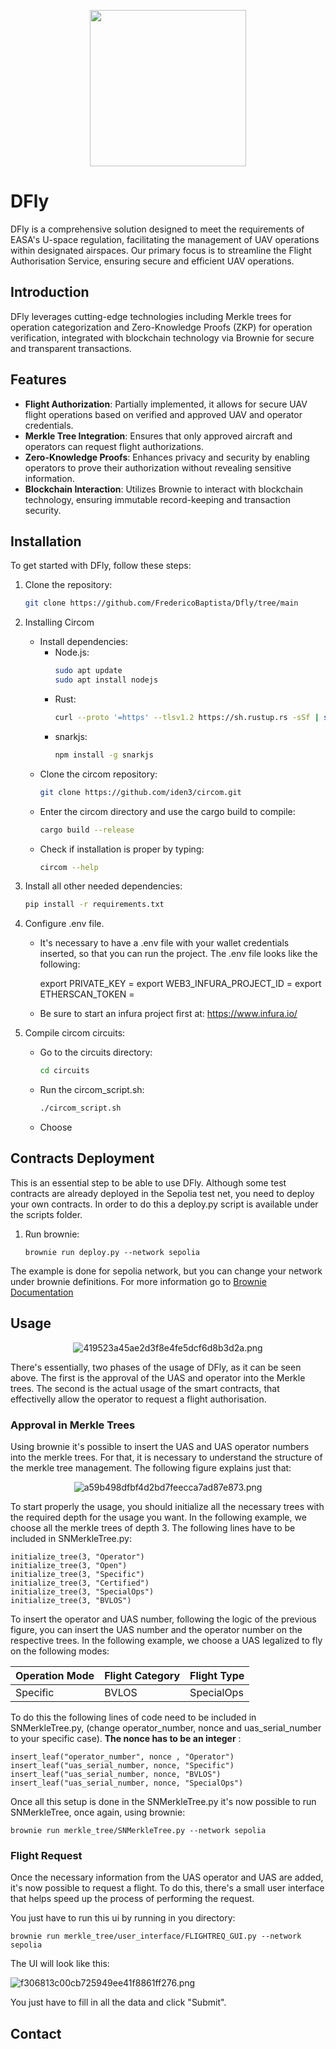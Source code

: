 <p align="center">
  <img src="https://iili.io/JgM817S.md.png" width="250" height="250">
</p>

# DFly

DFly is a comprehensive solution designed to meet the requirements of EASA's U-space regulation, facilitating the management of UAV operations within designated airspaces. Our primary focus is to streamline the Flight Authorisation Service, ensuring secure and efficient UAV operations.

## Introduction
DFly leverages cutting-edge technologies including Merkle trees for operation categorization and Zero-Knowledge Proofs (ZKP) for operation verification, integrated with blockchain technology via Brownie for secure and transparent transactions.

## Features
- **Flight Authorization**: Partially implemented, it allows for secure UAV flight operations based on verified and approved UAV and operator credentials.
- **Merkle Tree Integration**: Ensures that only approved aircraft and operators can request flight authorizations.
- **Zero-Knowledge Proofs**: Enhances privacy and security by enabling operators to prove their authorization without revealing sensitive information.
- **Blockchain Interaction**: Utilizes Brownie to interact with blockchain technology, ensuring immutable record-keeping and transaction security.

## Installation
To get started with DFly, follow these steps:
1. Clone the repository:
   ```bash
   git clone https://github.com/FredericoBaptista/Dfly/tree/main
2. Installing Circom
   - Install dependencies:
      - Node.js:
         ```bash
         sudo apt update
         sudo apt install nodejs
      
      - Rust:
         ```bash
         curl --proto '=https' --tlsv1.2 https://sh.rustup.rs -sSf | sh

      - snarkjs:
         ```bash
         npm install -g snarkjs
   
   - Clone the circom repository:
      ```bash
      git clone https://github.com/iden3/circom.git
   
   - Enter the circom directory and use the cargo build to compile:
      ```bash
      cargo build --release
   - Check if installation is proper by typing:
      ```bash
      circom --help  
3. Install all other needed dependencies:
   ```bash
   pip install -r requirements.txt
4. Configure .env file.
   - It's necessary to have a .env file with your wallet credentials inserted, so that you can run the project. The .env file looks like the following:

      
      export PRIVATE_KEY = 
      export WEB3_INFURA_PROJECT_ID = 
      export ETHERSCAN_TOKEN =
      

   - Be sure to start an infura project first at: https://www.infura.io/

5. Compile circom circuits:
   - Go to the circuits directory:
      ```bash
      cd circuits
   - Run the circom_script.sh:
      ```bash
      ./circom_script.sh
   - Choose 


## Contracts Deployment
This is an essential step to be able to use DFly. Although some test contracts are already deployed in the Sepolia test net, you need to deploy your own contracts.
In order to do this a deploy.py script is available under the scripts folder.

1. Run brownie:
   ```
   brownie run deploy.py --network sepolia
   ```
The example is done for sepolia network, but you can change your network under brownie definitions. For more information go to [Brownie Documentation](https://eth-brownie.readthedocs.io/en/stable/toctree.html)
## Usage
<p align="center">
<img src="https://imgtr.ee/images/2024/05/04/419523a45ae2d3f8e4fe5dcf6d8b3d2a.png" alt="419523a45ae2d3f8e4fe5dcf6d8b3d2a.png" border="0" />
</p>
There's essentially, two phases of the usage of DFly, as it can be seen above. The first is the approval of the UAS and operator into the Merkle trees. The second is the actual usage of the smart contracts, that effectivelly allow the operator to request a flight authorisation.

### Approval in Merkle Trees

Using brownie it's possible to insert the UAS and UAS operator numbers into the merkle trees. For that, it is necessary to understand the structure of the merkle tree management. The following figure explains just that:

<p align="center">
<img src="https://imgtr.ee/images/2024/05/04/a59b498dfbf4d2bd7feecca7ad87e873.png" alt="a59b498dfbf4d2bd7feecca7ad87e873.png" border="0" />
</p>

To start properly the usage, you should initialize all the necessary trees with the required depth for the usage you want. In the following example, we choose all the merkle trees of depth 3. The following lines have to be included in SNMerkleTree.py:
   ```
   initialize_tree(3, "Operator")
   initialize_tree(3, "Open")
   initialize_tree(3, "Specific")
   initialize_tree(3, "Certified")
   initialize_tree(3, "SpecialOps")
   initialize_tree(3, "BVLOS")
   ```
To insert the operator and UAS number, following the logic of the previous figure, you can insert the UAS number and the operator number on the respective trees. In the following example, we choose a UAS legalized to fly on the following modes:

| Operation Mode | Flight Category | Flight Type  |
| -------------- | --------------- | ------------ | 
|    Specific    |      BVLOS      |  SpecialOps  |


To do this the following lines of code need to be included in SNMerkleTree.py, (change operator_number, nonce and uas_serial_number to your specific case). **The nonce has to be an integer** :

   ```
   insert_leaf("operator_number", nonce , "Operator")
   insert_leaf("uas_serial_number, nonce, "Specific")
   insert_leaf("uas_serial_number, nonce, "BVLOS")
   insert_leaf("uas_serial_number, nonce, "SpecialOps")
   ```

Once all this setup is done in the SNMerkleTree.py it's now possible to run SNMerkleTree, once again, using brownie:
```
brownie run merkle_tree/SNMerkleTree.py --network sepolia
```

### Flight Request

Once the necessary information from the UAS operator and UAS are added, it's now possible to request a flight. To do this, there's a small user interface that helps speed up the process of performing the request.

You just have to run this ui by running in you directory:
```
brownie run merkle_tree/user_interface/FLIGHTREQ_GUI.py --network sepolia
```

The UI will look like this:

<p align="left">
<img src="https://imgtr.ee/images/2024/05/04/f306813c00cb725949ee41f8861ff276.png" alt="f306813c00cb725949ee41f8861ff276.png" border="0" />
<p>

You just have to fill in all the data and click "Submit". 


## Contact

